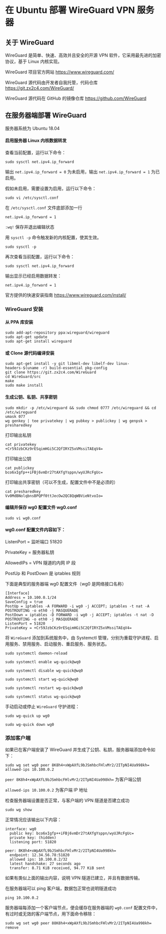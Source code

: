 # 在 Ubuntu 部署 WireGuard VPN 服务器

## 关于 WireGuard

WireGuard 是简单、快速、高效并且安全的开源 VPN 软件，它采用最先进的加密协议，基于 Linux 内核实现。

WireGuard 项目官方网站 https://www.wireguard.com/

WireGuard 源代码由开发者自我托管，代码仓库 https://git.zx2c4.com/WireGuard/

WireGuard 源代码在 GitHub 的镜像仓库 https://github.com/WireGuard

## 在服务器端部署 WireGuard

服务器系统为 Ubuntu 18.04

#### 启用服务器 Linux 内核数据转发

查看当前配置，运行以下命令：

```
sudo sysctl net.ipv4.ip_forward
```

输出 ```net.ipv4.ip_forward = 0``` 为未启用，输出 ```net.ipv4.ip_forward = 1``` 为已启用。

假如未启用，需要设置为启用，运行以下命令：

```
sudo vi /etc/sysctl.conf
```

在 ```/etc/sysctl.conf``` 文件底部添加一行

```
net.ipv4.ip_forward = 1
```

```:wq!``` 保存并退出编辑状态

用 ```sysctl -p``` 命令触发新的内核配置，使其生效。

```
sudo sysctl -p
```

再次查看当前配置，运行以下命令：

```
sudo sysctl net.ipv4.ip_forward
```

输出显示已经启用数据转发：

```
net.ipv4.ip_forward = 1
```

官方提供的快速安装指南 https://www.wireguard.com/install/

### WireGuard 安装

#### 从 PPA 库安装

```
sudo add-apt-repository ppa:wireguard/wireguard
sudo apt-get update
sudo apt-get install wireguard
```

#### 或 Clone 源代码编译安装

```
sudo apt-get install -y git libmnl-dev libelf-dev linux-headers-$(uname -r) build-essential pkg-config
git clone https://git.zx2c4.com/WireGuard
cd WireGuard/src
make
sudo make install
```

#### 生成公钥、私钥、共享密钥

```
sudo mkdir -p /etc/wireguard && sudo chmod 0777 /etc/wireguard && cd /etc/wireguard
umask 077
wg genkey | tee privatekey | wg pubkey > publickey | wg genpsk > presharedkey
```

打印输出私钥

```
cat privatekey
+Cr59JzbCKz9rESqimHGi5C2QfIRYZ5xVMssiTAEqV4=
```

打印输出公钥

```
cat publickey
bco6xIgfp++iFBj6vmDr27tAXfgYsppn/wyUJRcFgUc=
```

打印输出共享密钥（可以不生成，配置文件中不是必须的）

```
cat presharedkey
Vv0MdBNolqbnsBPQPf0ttJecOw2QC8QqWBVieNtvoIo=
```

#### 编辑并保存 wg0 配置文件 wg0.conf

```
sudo vi wg0.conf
```

#### wg0.conf 配置文件内容如下：

ListenPort = 监听端口 51820

PrivateKey = 服务器私钥

AllowedIPs = VPN 隧道的内网 IP 段

PostUp 和 PostDown 是 iptables 规则

下面是典型的服务器端 wg0 配置文件（wg0 是网络接口名称）

```
[Interface]
Address = 10.100.0.1/24
SaveConfig = true
PostUp = iptables -A FORWARD -i wg0 -j ACCEPT; iptables -t nat -A POSTROUTING -o eth0 -j MASQUERADE
PostDown = iptables -D FORWARD -i wg0 -j ACCEPT; iptables -t nat -D POSTROUTING -o eth0 -j MASQUERADE
ListenPort = 51820
PrivateKey = +Cr59JzbCKz9rESqimHGi5C2QfIRYZ5xVMssiTAEqV4=
```

将 ```WireGuard``` 添加到系统服务中，由 Systemctl 管理，分别为重载守护进程、启用服务、禁用服务、启动服务、重启服务、服务状态。

```sudo systemctl daemon-reload``` 

```sudo systemctl enable wg-quick@wq0```

```sudo systemctl disable wg-quick@wq0```

```sudo systemctl start wg-quick@wq0```

```sudo systemctl restart wg-quick@wq0```

```sudo systemctl status wg-quick@wq0```

手动启动或停止 ```WireGuard``` 守护进程：

```sudo wg-quick up wg0```

```sudo wg-quick down wg0```

### 添加客户端

如果已在客户端安装了 WireGuard 并生成了公钥、私钥，服务器端添加命令如下：

```
sudo wg set wg0 peer 8K8h4+xWpAXfL9bJSmhbcFHlvMr2/2ITpNI4Ua998kh= allowed-ips 10.100.0.2
```

```peer 8K8h4+xWpAXfL9bJSmhbcFHlvMr2/2ITpNI4Ua998kh=``` 为客户端公钥

```allowed-ips 10.100.0.2``` 为客户端 IP 地址

检查服务器端设置是否正常，与客户端的 VPN 隧道是否建立成功

```
sudo wg show
```

正常情况应该输出以下内容：

```
interface: wg0
  public key: bco6xIgfp++iFBj6vmDr27tAXfgYsppn/wyUJRcFgUc=
  private key: (hidden)
  listening port: 51820

peer: 8K8h4+xWpAXfL9bJSmhbcFHlvMr2/2ITpNI4Ua998kh=
  endpoint: 12.34.56.78:51820
  allowed ips: 10.100.0.2/32
  latest handshake: 27 seconds ago
  transfer: 8.71 KiB received, 94.77 KiB sent
```

如果有类似上面的输出内容，说明 VPN 隧道已建立，并且有数据传输。

在服务器端可以 ping 客户端，数据包正常也说明隧道成功

```
ping 10.100.0.2
```

服务器端每添加一个客户端节点，便会缓存在服务器端的 ```wg0.conf``` 配置文件中，有过时或无效的客户端节点，用下面命令移除：

```
sudo wg set wg0 peer 88K8h4+xWpAXfL9bJSmhbcFHlvMr2/2ITpNI4Ua998kh= remove
```
